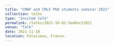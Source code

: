 ```yaml
---
title: "CMAP and CMLS PhD students seminar 2021"
collection: talks
type: "Invited talk"
permalink: /talks/2021-10-01-SemDoct2021
venue: "Talk"
date: 2021-11-10
location: Palaiseau, France.
---
```

